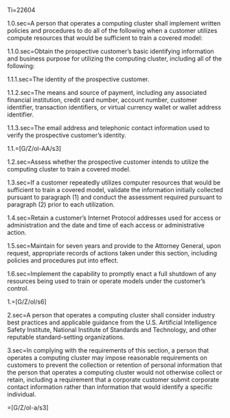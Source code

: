 Ti=22604

1.0.sec=A person that operates a computing cluster shall implement written policies and procedures to do all of the following when a customer utilizes compute resources that would be sufficient to train a covered model:

1.1.0.sec=Obtain the prospective customer’s basic identifying information and business purpose for utilizing the computing cluster, including all of the following:

1.1.1.sec=The identity of the prospective customer.

1.1.2.sec=The means and source of payment, including any associated financial institution, credit card number, account number, customer identifier, transaction identifiers, or virtual currency wallet or wallet address identifier.

1.1.3.sec=The email address and telephonic contact information used to verify the prospective customer’s identity.

1.1.=[G/Z/ol-AA/s3]

1.2.sec=Assess whether the prospective customer intends to utilize the computing cluster to train a covered model.

1.3.sec=If a customer repeatedly utilizes computer resources that would be sufficient to train a covered model, validate the information initially collected pursuant to paragraph (1) and conduct the assessment required pursuant to paragraph (2) prior to each utilization.

1.4.sec=Retain a customer’s Internet Protocol addresses used for access or administration and the date and time of each access or administrative action.

1.5.sec=Maintain for seven years and provide to the Attorney General, upon request, appropriate records of actions taken under this section, including policies and procedures put into effect.

1.6.sec=Implement the capability to promptly enact a full shutdown of any resources being used to train or operate models under the customer’s control.

1.=[G/Z/ol/s6]

2.sec=A person that operates a computing cluster shall consider industry best practices and applicable guidance from the U.S. Artificial Intelligence Safety Institute, National Institute of Standards and Technology, and other reputable standard-setting organizations.

3.sec=In complying with the requirements of this section, a person that operates a computing cluster may impose reasonable requirements on customers to prevent the collection or retention of personal information that the person that operates a computing cluster would not otherwise collect or retain, including a requirement that a corporate customer submit corporate contact information rather than information that would identify a specific individual.

=[G/Z/ol-a/s3]
